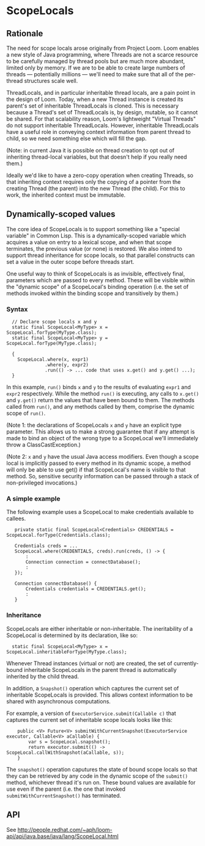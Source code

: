 # ScopeLocals

## Rationale

The need for scope locals arose originally from Project Loom. Loom
enables a new style of Java programming, where Threads are not a
scarce resource to be carefully managed by thread pools but are much
more abundant, limited only by memory. If we are to be able to create
large numbers of threads &mdash; potentially millions &mdash; we'll
need to make sure that all of the per-thread structures scale well.

ThreadLocals, and in particular inheritable thread locals, are a pain
point in the design of Loom. Today, when a new Thread instance is
created its parent's set of inheritable ThreadLocals is cloned. This
is necessary because a Thread's set of ThreadLocals is, by design,
mutable, so it cannot be shared. For that scalability reason, Loom's
lightweight "Virtual Threads" do not support inheritable ThreadLocals.
However, inheritable ThreadLocals have a useful role in conveying
context information from parent thread to child, so we need something
else which will fill the gap.

(Note: in current Java it is possible on thread creation to opt out of
inheriting thread-local variables, but that doesn't help if you really
need them.)

Ideally we'd like to have a zero-copy operation when creating Threads,
so that inheriting context requires only the copying of a pointer from
the creating Thread (the parent) into the new Thread (the child). For
this to work, the inherited context must be immutable.

## Dynamically-scoped values

The core idea of ScopeLocals is to support something like a "special
variable" in Common Lisp. This is a dynamically-scoped variable which
acquires a value on entry to a lexical scope, and when that scope
terminates, the previous value (or none) is restored. We also intend
to support thread inheritance for scope locals, so that parallel
constructs can set a value in the outer scope before threads start.

One useful way to think of ScopeLocals is as invisible, effectively
final, parameters which are passed to every method. These will be
visible within the "dynamic scope" of a ScopeLocal's binding operation
(i.e. the set of methods invoked within the binding scope and
transitively by them.)

### Syntax

```
  // Declare scope locals x and y
  static final ScopeLocal<MyType> x = ScopeLocal.forType(MyType.class);
  static final ScopeLocal<MyType> y = ScopeLocal.forType(MyType.class);

  {
    ScopeLocal.where(x, expr1)
              .where(y, expr2)
              .run(() -> ... code that uses x.get() and y.get() ...);
  }
```

In this example, `run()` binds `x` and `y` to the results of
evaluating `expr1` and `expr2` respectively. While the method `run()`
is executing, any calls to `x.get()` and `y.get()` return the values
that have been bound to them. The methods called from `run()`, and any
methods called by them, comprise the dynamic scope of `run()`.

(Note 1: the declarations of ScopeLocals `x` and `y` have an explicit
type parameter. This allows us to make a strong guarantee that if any
attempt is made to bind an object of the wrong type to a ScopeLocal
we'll immediately throw a ClassCastException.)

(Note 2: `x` and `y` have the usual Java access modifiers. Even though
a scope local is implicitly passed to every method in its dynamic
scope, a method will only be able to use get() if that ScopeLocal's
name is visible to that method. So, sensitive security information can
be passed through a stack of non-privileged invocations.)

### A simple example

The following example uses a ScopeLocal to make credentials available
to callees.

```
   private static final ScopeLocal<Credentials> CREDENTIALS = ScopeLocal.forType(Credentials.class);

   Credentials creds = ...
   ScopeLocal.where(CREDENTIALS, creds).run(creds, () -> {
       :
       Connection connection = connectDatabase();
       :
   });

   Connection connectDatabase() {
       Credentials credentials = CREDENTIALS.get();
       :
   }
```

### Inheritance

ScopeLocals are either inheritable or non-inheritable. The
ineritability of a ScopeLocal is determined by its declaration, like
so:

```
  static final ScopeLocal<MyType> x = ScopeLocal.inheritableForType(MyType.class);
```

Whenever Thread instances (virtual or not) are created, the set of
currently-bound inheritable ScopeLocals in the parent thread is
automatically inherited by the child thread.

In addition, a `Snapshot()` operation which captures the current set
of inheritable ScopeLocals is provided. This allows context
information to be shared with asynchronous computations.

For example, a version of `ExecutorService.submit(Callable c)` that
captures the current set of inheritable scope locals looks like this:

```
    public <V> Future<V> submitWithCurrentSnapshot(ExecutorService executor, Callable<V> aCallable) {
        var s = ScopeLocal.snapshot();
        return executor.submit(() -> ScopeLocal.callWithSnapshot(aCallable, s));
    }
```

The `snapshot()` operation caputures the state of bound scope locals
so that they can be retrieved by any code in the dynamic scope of the
`submit()` method, whichever thread it's run on. These bound values
are available for use even if the parent (i.e. the one that invoked
`submitWithCurrentSnapshot()` has terminated.

## API
See http://people.redhat.com/~aph/loom-api/api/java.base/java/lang/ScopeLocal.html

